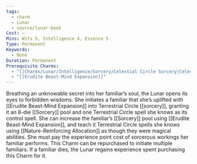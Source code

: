 ```yaml
---
tags:
  - charm
  - Lunar
  - source/lunar-book
Cost: —
Mins: Wits 5, Intelligence 4, Essence 5
Type: Permanent
Keywords:
  - None
Duration: Permanent
Prerequisite Charms:
  - "[[Charms/Lunar/Intelligence/Sorcery/Celestial Circle Sorcery|Celestial Circle Sorcery]]"
  - "[[Erudite Beast-Mind Expansion]]"
---
```

Breathing an unknowable secret into her familiar’s soul, the Lunar opens its eyes to forbidden wisdoms. She initiates a familiar that she’s uplifted with [[Erudite Beast-Mind Expansion]] into Terrestrial Circle [[sorcery]], granting it an 8-die [[Sorcery]] pool and one Terrestrial Circle spell she knows as its control spell. She can increase the familiar’s [[Sorcery]] pool using [[Erudite Beast-Mind Expansion]], and teach it Terrestrial Circle spells she knows using [[Nature-Reinforcing Allocation]] as though they were magical abilities. She must pay the experience point cost of sorcerous workings her familiar performs. This Charm can be repurchased to initiate multiple familiars. If a familiar dies, the Lunar regains experience spent purchasing this Charm for it. 